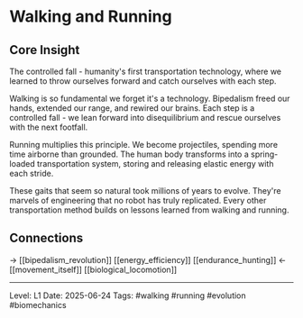 # Walking and Running

## Core Insight
The controlled fall - humanity's first transportation technology, where we learned to throw ourselves forward and catch ourselves with each step.

Walking is so fundamental we forget it's a technology. Bipedalism freed our hands, extended our range, and rewired our brains. Each step is a controlled fall - we lean forward into disequilibrium and rescue ourselves with the next footfall.

Running multiplies this principle. We become projectiles, spending more time airborne than grounded. The human body transforms into a spring-loaded transportation system, storing and releasing elastic energy with each stride.

These gaits that seem so natural took millions of years to evolve. They're marvels of engineering that no robot has truly replicated. Every other transportation method builds on lessons learned from walking and running.

## Connections
→ [[bipedalism_revolution]] [[energy_efficiency]] [[endurance_hunting]]
← [[movement_itself]] [[biological_locomotion]]

---
Level: L1
Date: 2025-06-24
Tags: #walking #running #evolution #biomechanics
